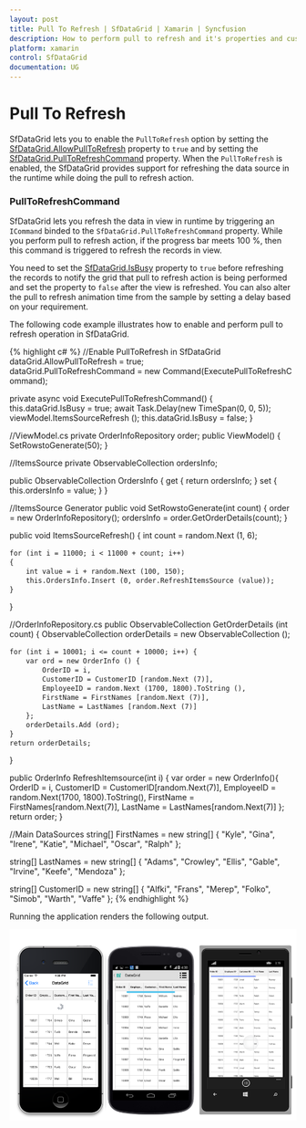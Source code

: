 ```yaml
---
layout: post
title: Pull To Refresh | SfDataGrid | Xamarin | Syncfusion
description: How to perform pull to refresh and it's properties and customizations in a SfDataGrid.
platform: xamarin
control: SfDataGrid
documentation: UG
---
```


# Pull To Refresh

SfDataGrid lets you to enable the `PullToRefresh` option by setting the [SfDataGrid.AllowPullToRefresh](http://help.syncfusion.com/cr/cref_files/xamarin/sfdatagrid/Syncfusion.SfDataGrid.XForms~Syncfusion.SfDataGrid.XForms.SfDataGrid~AllowPullToRefresh.html) property to `true` and by setting the [SfDataGrid.PullToRefreshCommand](http://help.syncfusion.com/cr/cref_files/xamarin/sfdatagrid/Syncfusion.SfDataGrid.XForms~Syncfusion.SfDataGrid.XForms.SfDataGrid~PullToRefreshCommand.html) property. When the `PullToRefresh` is enabled, the SfDataGrid provides support for refreshing the data source in the runtime while doing the pull to refresh action. 

### PullToRefreshCommand

SfDataGrid lets you refresh the data in view in runtime by triggering an `ICommand` binded to the `SfDataGrid.PullToRefreshCommand` property. While you perform pull to refresh action, if the progress bar meets 100 %, then this command is triggered to refresh the records in view. 

You need to set the [SfDataGrid.IsBusy](http://help.syncfusion.com/cr/cref_files/xamarin/sfdatagrid/Syncfusion.SfDataGrid.XForms~Syncfusion.SfDataGrid.XForms.SfDataGrid~IsBusy.html) property to `true` before refreshing the records to notify the grid that pull to refresh action is being performed and set the property to `false` after the view is refreshed. You can also alter the pull to refresh animation time from the sample by setting a delay based on your requirement.

The following code example illustrates how to enable and perform pull to refresh operation in SfDataGrid.

{% highlight c# %}
//Enable PullToRefresh in SfDataGrid
dataGrid.AllowPullToRefresh = true;
dataGrid.PullToRefreshCommand = new Command(ExecutePullToRefreshCommand);
 
private async void ExecutePullToRefreshCommand()
{
    this.dataGrid.IsBusy = true;
    await Task.Delay(new TimeSpan(0, 0, 5));
    viewModel.ItemsSourceRefresh ();
    this.dataGrid.IsBusy = false;
} 

//ViewModel.cs
private OrderInfoRepository order;
public ViewModel()
{
    SetRowstoGenerate(50);
}

//ItemsSource
private ObservableCollection<OrderInfo> ordersInfo;

public ObservableCollection<OrderInfo> OrdersInfo
{
    get { return ordersInfo; }
    set { this.ordersInfo = value; }
}

//ItemsSource Generator
public void SetRowstoGenerate(int count)
{
    order = new OrderInfoRepository();
    ordersInfo = order.GetOrderDetails(count);
}

public void ItemsSourceRefresh()
{
    int count = random.Next (1, 6);

    for (int i = 11000; i < 11000 + count; i++) 
    {
        int value = i + random.Next (100, 150);
        this.OrdersInfo.Insert (0, order.RefreshItemsSource (value));
    }
} 

//OrderInfoRepository.cs
public ObservableCollection<OrderInfo> GetOrderDetails (int count)
{
    ObservableCollection<OrderInfo> orderDetails = new ObservableCollection<OrderInfo> ();

    for (int i = 10001; i <= count + 10000; i++) {
        var ord = new OrderInfo () {
            OrderID = i,
            CustomerID = CustomerID [random.Next (7)],
            EmployeeID = random.Next (1700, 1800).ToString (),
            FirstName = FirstNames [random.Next (7)],
            LastName = LastNames [random.Next (7)]
        };
        orderDetails.Add (ord);
    }
    return orderDetails;
}

public OrderInfo RefreshItemsource(int i)
{
    var order = new OrderInfo(){
        OrderID = i,
        CustomerID = CustomerID[random.Next(7)],
        EmployeeID = random.Next(1700, 1800).ToString(),
        FirstName = FirstNames[random.Next(7)],
        LastName = LastNames[random.Next(7)]
    };
    return order;
}

//Main DataSources
string[] FirstNames = new string[] {
    "Kyle",
    "Gina",
    "Irene",
    "Katie",
    "Michael",
    "Oscar",
    "Ralph"
};

string[] LastNames = new string[] {
    "Adams",
    "Crowley",
    "Ellis",
    "Gable",
    "Irvine",
    "Keefe",
    "Mendoza"
};

string[] CustomerID = new string[] {
    "Alfki",
    "Frans",
    "Merep",
    "Folko",
    "Simob",
    "Warth",
    "Vaffe"
};
{% endhighlight %}

Running the application renders the following output.

![](SfDataGrid_images/PullToRefresh.png)
